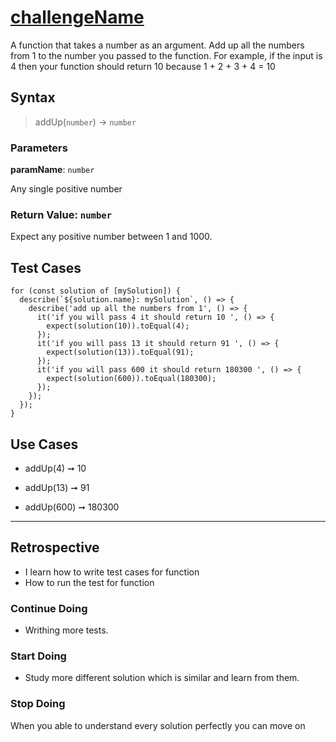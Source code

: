 # [challengeName](link-to-challenge)

 A function that takes a number as an argument. Add up all the numbers from 1 to the number you passed to the function. For example, if the input is 4 then your function should return 10 because 1 + 2 + 3 + 4 = 10

## Syntax

> addUp(`number`) -> `number`

### Parameters

**paramName**: `number`

Any single positive number

### Return Value: `number`

Expect any positive number between 1 and 1000.

## Test Cases
```
for (const solution of [mySolution]) {
  describe(`${solution.name}: mySolution`, () => {
    describe('add up all the numbers from 1', () => {
      it('if you will pass 4 it should return 10 ', () => {
        expect(solution(10)).toEqual(4);
      });
      it('if you will pass 13 it should return 91 ', () => {
        expect(solution(13)).toEqual(91);
      });
      it('if you will pass 600 it should return 180300 ', () => {
        expect(solution(600)).toEqual(180300);
      });
    });
  });
}
```
## Use Cases

- addUp(4) ➞ 10

- addUp(13) ➞ 91

- addUp(600) ➞ 180300

---

## Retrospective

- I learn how to write test cases for function  
- How to run the test for function

### Continue Doing

- Writhing more tests.

### Start Doing

- Study more different solution which is similar and learn from them.

### Stop Doing

When you able to understand every solution perfectly you can move on
